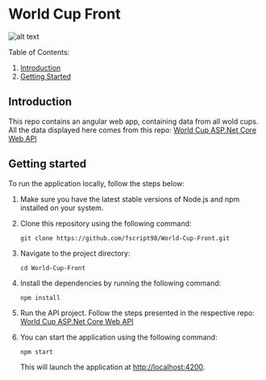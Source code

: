 # World Cup Front
![alt text](https://media.giphy.com/media/H3B4p7StPqXsa7q5Xo/giphy.gif?cid=ecf05e475ryn89fyei772kbudqc601a26egt7hncqiqyvckk&ep=v1_gifs_search&rid=giphy.gif&ct=g)

Table of Contents:

1. [Introduction](#introduction)
2. [Getting Started](#Gettingstarted)

## Introduction
This repo contains an angular web app, containing data from all wold cups. All the data displayed here comes from this repo: [World Cup ASP.Net Core Web API](https://github.com/fscript98/World-Cup-Linq)

## Getting started

To run the application locally, follow the steps below:

1. Make sure you have the latest stable versions of Node.js and npm installed on your system.
2. Clone this repository using the following command:

   ```
   git clone https://github.com/fscript98/World-Cup-Front.git
   ```

3. Navigate to the project directory:

   ```
   cd World-Cup-Front
   ```

4. Install the dependencies by running the following command:

   ```
   npm install
   ```

5. Run the API project. Follow the steps presented in the respective repo: [World Cup ASP.Net Core Web API](https://github.com/fscript98/World-Cup-Linq)

5. You can start the application using the following command:

   ```
   npm start
   ```

   This will launch the application at [http://localhost:4200](http://localhost:4200).

